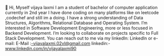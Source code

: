 👋 Hi, Myself vijaya laxmi
I am a student of bachelor of computer application currently in 2nd year
I have done coding on many platforms like on leetcode ,codechef and still im a doing.
I have a strong understanding of Data Structures, Algorithms, Relational Database and Operating System.
I’m interested in Software Development Engineering, more or less focused in Backend Development.
I’m looking to collaborate on projects specific to Full Stack Development.
You can reach out to me via my linkedIn: LinkedIn or e-mail: E-Mail :-vijayalaxmi.02vl@gmail.com
linkedin:-www.linkedin.com/in/vijayalaxmi90
